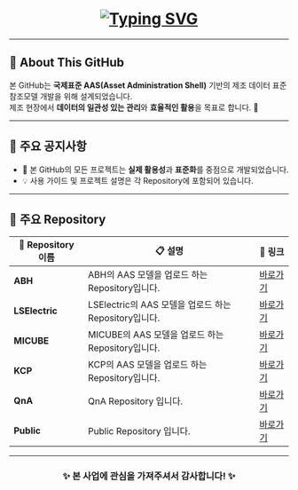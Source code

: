 <h1 align="center">
  <a href="https://git.io/typing-svg">
    <img src="https://readme-typing-svg.demolab.com?font=Poppins&weight=800&size=50&duration=1500&pause=1000&color=0078D7&background=FFFFFF00&center=true&vCenter=true&width=1200&height=150&lines=국제표준+AAS+(Asset+Administration+Shell);KOSMO" alt="Typing SVG" />
  </a>
</h1>


---

## 🌟 About This GitHub
본 GitHub는 **국제표준 AAS(Asset Administration Shell)** 기반의 제조 데이터 표준 참조모델 개발을 위해 설계되었습니다.  
제조 현장에서 **데이터의 일관성 있는 관리**와 **효율적인 활용**을 목표로 합니다. 🚀  

---

## 📢 주요 공지사항
- 📄 본 GitHub의 모든 프로젝트는 **실제 활용성**과 **표준화**를 중점으로 개발되었습니다.  
- 💡 사용 가이드 및 프로젝트 설명은 각 Repository에 포함되어 있습니다.  

---

## 📂 주요 Repository
| 📁 Repository 이름                        | 📋 설명                                                                                | 🔗 링크                           |
|------------------------------------------|------------------------------------------------------------------------------------------|-----------------------------------|
| **ABH**                                  | ABH의 AAS 모델을 업로드 하는 Repository입니다.                                             | [바로가기](https://github.com/kosmo-AAS/ABH_MICUBE_IMPIX) |
| **LSElectric**                           | LSElectric의 AAS 모델을 업로드 하는 Repository입니다.                                      | [바로가기](https://github.com/kosmo-AAS/LSELECTRIC_OCUBE) |
| **MICUBE**                               | MICUBE의 AAS 모델을 업로드 하는 Repository입니다.                                          | [바로가기](https://github.com/kosmo-AAS/MICUBE_KETI_ABH_IMPIX) |
| **KCP**                                  | KCP의 AAS 모델을 업로드 하는 Repository입니다.                                             | [바로가기](https://github.com/kosmo-AAS/KCP_INTERX_KITECH) |
| **QnA**                                  | QnA Repository 입니다.                                                                    | [바로가기](https://github.com/kosmo-AAS/QnA.git) |
| **Public**                               | Public Repository 입니다.                                                                 | [바로가기](https://github.com/kosmo-AAS/kosmo-AAS_Pubilc)|

---


<div align="center">
  <h3>✨ 본 사업에 관심을 가져주셔서 감사합니다! ✨</h3>
</div>
